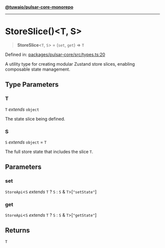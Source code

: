 [**@tuwaio/pulsar-core-monorepo**](../../../README.md)

***

# StoreSlice()\<T, S\>

> **StoreSlice**\<`T`, `S`\> = (`set`, `get`) => `T`

Defined in: [packages/pulsar-core/src/types.ts:20](https://github.com/TuwaIO/pulsar-core/blob/b6b6c3a1756747dcac62deff3f3b4bb3716a2405/packages/pulsar-core/src/types.ts#L20)

A utility type for creating modular Zustand store slices, enabling composable state management.

## Type Parameters

### T

`T` *extends* `object`

The state slice being defined.

### S

`S` *extends* `object` = `T`

The full store state that includes the slice `T`.

## Parameters

### set

`StoreApi`\<`S` *extends* `T` ? `S` : `S` & `T`\>\[`"setState"`\]

### get

`StoreApi`\<`S` *extends* `T` ? `S` : `S` & `T`\>\[`"getState"`\]

## Returns

`T`
